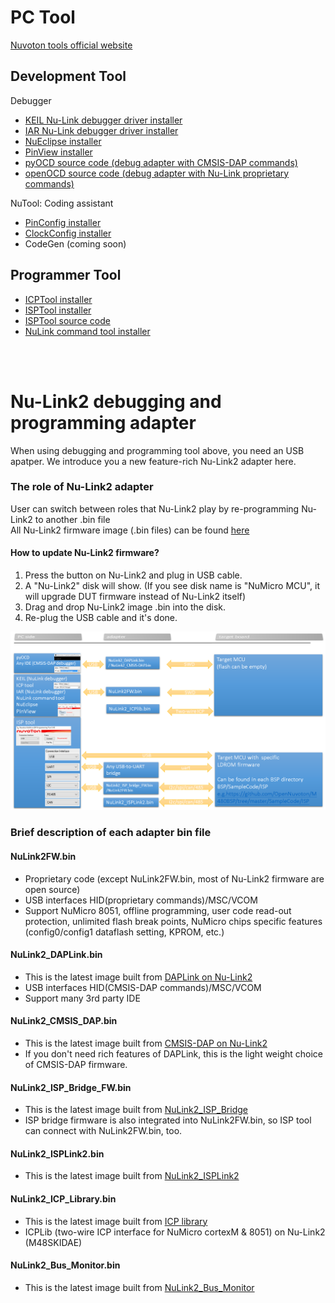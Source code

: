 # PC Tool  
[Nuvoton tools official website](https://www.nuvoton.com/hq/support/tool-and-software/development-tool-hardware/)
## Development Tool
Debugger
- [KEIL Nu-Link debugger driver installer](https://www.nuvoton.com/opencms/resource-download.jsp?tp_GUID=SW0520101208200142)
- [IAR Nu-Link debugger driver installer](https://www.nuvoton.com/opencms/resource-download.jsp?tp_GUID=SW0520101208200227)
- [NuEclipse installer](https://www.nuvoton.com/opencms/resource-download.jsp?tp_GUID=SW1020180913190214)
- [PinView installer](https://www.nuvoton.com/opencms/resource-download.jsp?tp_GUID=SW1020160317155513)  
- [pyOCD source code (debug adapter with CMSIS-DAP commands)](https://github.com/OpenNuvoton/pyOCD)
- [openOCD source code (debug adapter with Nu-Link proprietary commands)](https://github.com/OpenNuvoton/OpenOCD-Nuvoton)

NuTool: Coding assistant  
- [PinConfig installer](https://www.nuvoton.com/opencms/resource-download.jsp?tp_GUID=SW1020150724174251)
- [ClockConfig installer](https://www.nuvoton.com/opencms/resource-download.jsp?tp_GUID=SW1020161014155032)
- CodeGen (coming soon)

## Programmer Tool
- [ICPTool installer](https://www.nuvoton.com/opencms/resource-download.jsp?tp_GUID=SW0520101208200310)  
- [ISPTool installer](https://www.nuvoton.com/opencms/resource-download.jsp?tp_GUID=SW0320101221101703)  
- [ISPTool source code](https://github.com/OpenNuvoton/ISPTool)    
- [NuLink command tool installer](https://www.nuvoton.com/opencms/resource-download.jsp?tp_GUID=SW0520160317094731)  

<br>
<br>

# Nu-Link2 debugging and programming adapter
When using debugging and programming tool above, you need an USB apatper. 
We introduce you a new feature-rich Nu-Link2 adapter here.
### The role of Nu-Link2 adapter
User can switch between roles that Nu-Link2 play by re-programming Nu-Link2 to another .bin file  
All Nu-Link2 firmware image (.bin files) can be found [here](./Latest_NuLink_Firmware)  
#### How to update Nu-Link2 firmware?
1. Press the button on Nu-Link2 and plug in USB cable.
2. A "Nu-Link2" disk will show. (If you see disk name is "NuMicro MCU", it will upgrade DUT firmware instead of Nu-Link2 itself) 
3. Drag and drop Nu-Link2 image .bin into the disk.
4. Re-plug the USB cable and it's done.

![](img/nulink2.PNG)

### Brief description of each adapter bin file  
#### NuLink2FW.bin
- Proprietary code (except NuLink2FW.bin, most of Nu-Link2 firmware are open source)
- USB interfaces HID(proprietary commands)/MSC/VCOM 
- Support NuMicro 8051, offline programming, user code read-out protection, unlimited flash break points, NuMicro chips specific features (config0/config1 dataflash setting, KPROM, etc.)

#### NuLink2_DAPLink.bin
- This is the latest image built from [DAPLink on Nu-Link2](https://github.com/OpenNuvoton/DapLink)
- USB interfaces HID(CMSIS-DAP commands)/MSC/VCOM 
- Support many 3rd party IDE

#### NuLink2_CMSIS_DAP.bin
- This is the latest image built from [CMSIS-DAP on Nu-Link2](https://github.com/OpenNuvoton/NuLink2_CMSIS_DAP)
- If you don't need rich features of DAPLink, this is the light weight choice of CMSIS-DAP firmware.

#### NuLink2_ISP_Bridge_FW.bin
- This is the latest image built from [NuLink2_ISP_Bridge](https://github.com/OpenNuvoton/NuLink2_ISP_Bridge)
- ISP bridge firmware is also integrated into NuLink2FW.bin, so ISP tool can connect with NuLink2FW.bin, too.

#### NuLink2_ISPLink2.bin
- This is the latest image built from [NuLink2_ISPLink2](https://github.com/OpenNuvoton/NuLink2_ISPLink2)

#### NuLink2_ICP_Library.bin
- This is the latest image built from [ICP library](https://github.com/OpenNuvoton/NuLink2_ICP_Library)
- ICPLib (two-wire ICP interface for NuMicro cortexM & 8051) on Nu-Link2 (M48SKIDAE)

#### NuLink2_Bus_Monitor.bin
- This is the latest image built from [NuLink2_Bus_Monitor](https://github.com/OpenNuvoton/NuLink2_Bus_Monitor)

<br>
<br>


